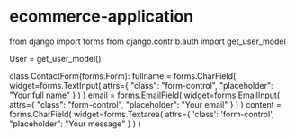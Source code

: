 # ecommerce-application
from django import forms
from django.contrib.auth import get_user_model

User = get_user_model()

class ContactForm(forms.Form):
    fullname = forms.CharField(
            widget=forms.TextInput(
                    attrs={
                        "class": "form-control", 
                        "placeholder": "Your full name"
                    }
                    )
            )
    email    = forms.EmailField(
            widget=forms.EmailInput(
                    attrs={
                        "class": "form-control", 
                        "placeholder": "Your email"
                    }
                    )
            )
    content  = forms.CharField(
            widget=forms.Textarea(
                attrs={
                    'class': 'form-control',
                    "placeholder": "Your message" 
                    }
                )
            )
